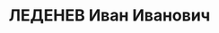 ---
title: ЛЕДЕНЕВ Иван Иванович
description: 'Род. в 1895, Козлов, русский, обр.: высшее, искл. из ВКП(б) 8 августа
  1937. Проживал: ст. Брянск, ул. 1-я Аллея, д. 15. Начальник 5-го Брянского отделения
  службы движения Московско-Киевской ж.д.

  Арестован 15.08.1937. Обв. в участии в антисоветской троцкистской террористической
  и диверсионно-вредительской организации. Приговор: ВК ВС СССР, 16.11.1937 – ВМН.
  Расстрелян 16.11.1937, г.Москва.

  Реабилитирован ВК ВС СССР 20.04.1957'
---